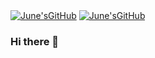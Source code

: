 <a href="https://github.com/QJune"><img align="center" src="https://github-readme-stats.vercel.app/api?username=QJune&show_icons=true&include_all_commits=true&theme=radical&hide_border=true" alt="June'sGitHub" /></a> 
<a href="https://github.com/QJune"><img align="center" src="https://github-readme-stats.vercel.app/api/top-langs/?username=QJune&layout=compact&theme=radical&hide_border=true" alt="June'sGitHub" /></a>

### Hi there 👋
